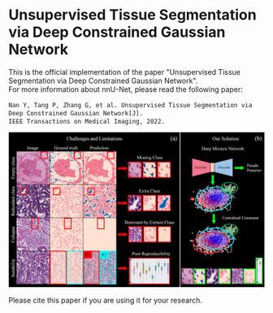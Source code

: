 # Unsupervised Tissue Segmentation via Deep Constrained Gaussian Network
This is the official implementation of the paper "Unsupervised Tissue Segmentation via Deep Constrained Gaussian Network".    
For more information about nnU-Net, please read the following paper:  


    Nan Y, Tang P, Zhang G, et al. Unsupervised Tissue Segmentation via Deep Constrained Gaussian Network[J]. 
    IEEE Transactions on Medical Imaging, 2022. 


![image](https://github.com/Nandayang/Deep-Constrained-Gaussian-Network/blob/main/figs/FIG1.jpg)

Please cite this paper if you are using it for your research.

